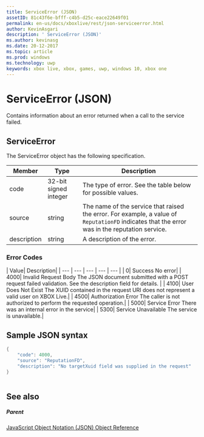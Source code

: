 ```yaml
---
title: ServiceError (JSON)
assetID: 81c43f6e-bfff-c4b5-d25c-eace22649f01
permalink: en-us/docs/xboxlive/rest/json-serviceerror.html
author: KevinAsgari
description: ' ServiceError (JSON)'
ms.author: kevinasg
ms.date: 20-12-2017
ms.topic: article
ms.prod: windows
ms.technology: uwp
keywords: xbox live, xbox, games, uwp, windows 10, xbox one
---
```



# ServiceError (JSON)
Contains information about an error returned when a call to the service failed. 
<a id="ID4EN"></a>

 
## ServiceError
 
The ServiceError object has the following specification.
 
| Member| Type| Description| 
| --- | --- | --- | 
| code| 32-bit signed integer | The type of error. See the table below for possible values. | 
| source| string | The name of the service that raised the error. For example, a value of <code>ReputationFD</code> indicates that the error was in the reputation service. | 
| description| string| A description of the error. | 
 
<a id="ID4EBC"></a>

 
### Error Codes
 
| Value| Description| 
| --- | --- | --- | --- | --- | 
| 0| Success No error| 
| 4000| Invalid Request Body The JSON document submitted with a POST request failed validation. See the description field for details. | 
| 4100| User Does Not Exist The XUID contained in the request URI does not represent a valid user on XBOX Live.| 
| 4500| Authorization Error The caller is not authorized to perform the requested operation.| 
| 5000| Service Error There was an internal error in the service| 
| 5300| Service Unavailable The service is unavailable.| 
   
<a id="ID4EQE"></a>

 
## Sample JSON syntax
 

```cpp
{
    "code": 4000,
    "source": "ReputationFD",
    "description": "No targetXuid field was supplied in the request"
}
    
```

  
<a id="ID4EZE"></a>

 
## See also
 
<a id="ID4E2E"></a>

 
##### Parent 

[JavaScript Object Notation (JSON) Object Reference](atoc-xboxlivews-reference-json.md)

   